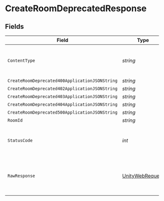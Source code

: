 # CreateRoomDeprecatedResponse


## Fields

| Field                                                                                                            | Type                                                                                                             | Required                                                                                                         | Description                                                                                                      |
| ---------------------------------------------------------------------------------------------------------------- | ---------------------------------------------------------------------------------------------------------------- | ---------------------------------------------------------------------------------------------------------------- | ---------------------------------------------------------------------------------------------------------------- |
| `ContentType`                                                                                                    | *string*                                                                                                         | :heavy_check_mark:                                                                                               | HTTP response content type for this operation                                                                    |
| `CreateRoomDeprecated400ApplicationJSONString`                                                                   | *string*                                                                                                         | :heavy_minus_sign:                                                                                               | N/A                                                                                                              |
| `CreateRoomDeprecated402ApplicationJSONString`                                                                   | *string*                                                                                                         | :heavy_minus_sign:                                                                                               | N/A                                                                                                              |
| `CreateRoomDeprecated403ApplicationJSONString`                                                                   | *string*                                                                                                         | :heavy_minus_sign:                                                                                               | N/A                                                                                                              |
| `CreateRoomDeprecated404ApplicationJSONString`                                                                   | *string*                                                                                                         | :heavy_minus_sign:                                                                                               | N/A                                                                                                              |
| `CreateRoomDeprecated500ApplicationJSONString`                                                                   | *string*                                                                                                         | :heavy_minus_sign:                                                                                               | N/A                                                                                                              |
| `RoomId`                                                                                                         | *string*                                                                                                         | :heavy_minus_sign:                                                                                               | N/A                                                                                                              |
| `StatusCode`                                                                                                     | *int*                                                                                                            | :heavy_check_mark:                                                                                               | HTTP response status code for this operation                                                                     |
| `RawResponse`                                                                                                    | [UnityWebRequest](https://docs.unity3d.com/2021.3/Documentation/ScriptReference/Networking.UnityWebRequest.html) | :heavy_minus_sign:                                                                                               | Raw HTTP response; suitable for custom response parsing                                                          |